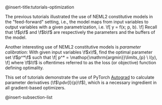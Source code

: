 @insert-title:tutorials-optimization

The previous tutorials illustrated the use of NEML2 constitutive models in the "feed-forward" setting, i.e., the model maps from input variables to output variables with a given parametrization, i.e.
\f[
  y = f(x; p, b).
\f]
Recall that \f$p\f$ and \f$b\f$ are respectively the parameters and the buffers of the model.

Another interesting use of NEML2 constitutive models is *parameter calibration*: With given input variables \f$x\f$, find the optimal parameter set \f$p^*\f$ such that
\f[
  p^* = \mathop{\mathrm{argmin}}\limits_{p} \ l(y),
\f]
where \f$l\f$ is oftentimes referred to as the loss (or objective) function defining optimality.

This set of tutorials demonstrate the use of PyTorch [Autograd](https://pytorch.org/tutorials/beginner/blitz/autograd_tutorial.html) to calculate parameter derivatives (\f$\pdv{l}{p}\f$), which is a necessary ingredient in all gradient-based optimizers.

@insert-subsection-list
